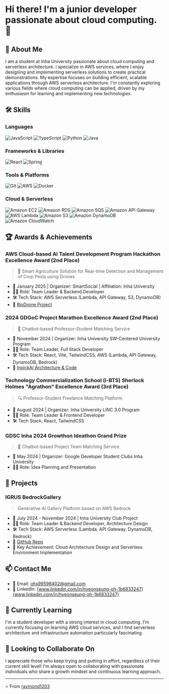 # Hi there! I'm a junior developer passionate about cloud computing. 👋

## 🚀 About Me
I am a student at Inha University passionate about cloud computing and serverless architecture. 
I specialize in AWS services, where I enjoy designing and implementing serverless solutions to create practical demonstrations. 
My expertise focuses on building efficient, scalable applications through AWS serverless architecture. 
I'm constantly exploring various fields where cloud computing can be applied, driven by my enthusiasm for learning and implementing new technologies.

## 🛠️ Skills
### Languages
![JavaScript](https://img.shields.io/badge/-JavaScript-F7DF1E?style=flat-square&logo=javascript&logoColor=black)
![TypeScript](https://img.shields.io/badge/-TypeScript-3178C6?style=flat-square&logo=typescript&logoColor=white)
![Python](https://img.shields.io/badge/-Python-3776AB?style=flat-square&logo=python&logoColor=white)
![Java](https://img.shields.io/badge/-Java-007396?style=flat-square&logo=java&logoColor=white)
<!-- 사용하는 언어에 맞게 수정하세요 -->

### Frameworks & Libraries
![React](https://img.shields.io/badge/-React-61DAFB?style=flat-square&logo=react&logoColor=black)
![Spring](https://img.shields.io/badge/-Spring-6DB33F?style=flat-square&logo=spring&logoColor=white)
<!-- 사용하는 프레임워크/라이브러리에 맞게 수정하세요 -->

### Tools & Platforms
![Git](https://img.shields.io/badge/-Git-F05032?style=flat-square&logo=git&logoColor=white)
![AWS](https://img.shields.io/badge/-AWS-232F3E?style=flat-square&logo=amazon-aws&logoColor=white)
![Docker](https://img.shields.io/badge/-Docker-2496ED?style=flat-square&logo=docker&logoColor=white)

### Cloud & Serverless
![Amazon EC2](https://img.shields.io/badge/-EC2-232F3E?style=flat-square&logo=amazon-ec2&logoColor=white)
![Amazon RDS](https://img.shields.io/badge/-RDS-527FFF?style=flat-square&logo=amazon-rds&logoColor=white)
![Amazon SQS](https://img.shields.io/badge/-SQS-FF4F8B?style=flat-square&logo=amazon-sqs&logoColor=white)
![Amazon API Gateway](https://img.shields.io/badge/-API%20Gateway-FF4F8B?style=flat-square&logo=amazon-api-gateway&logoColor=white)
![AWS Lambda](https://img.shields.io/badge/-AWS%20Lambda-FF9900?style=flat-square&logo=aws-lambda&logoColor=white)
![Amazon S3](https://img.shields.io/badge/-Amazon%20S3-569A31?style=flat-square&logo=amazon-s3&logoColor=white)
![Amazon DynamoDB](https://img.shields.io/badge/-DynamoDB-4053D6?style=flat-square&logo=amazon-dynamodb&logoColor=white)
![Amazon CloudWatch](https://img.shields.io/badge/-CloudWatch-FF4F8B?style=flat-square&logo=amazon-cloudwatch&logoColor=white)
<!-- 사용하는 도구에 맞게 수정하세요 -->

## 🏆 Awards & Achievements

### AWS Cloud-based AI Talent Development Program Hackathon Excellence Award (2nd Place)
> 🌾 Smart Agriculture Solution for Real-time Detection and Management of Crop Pests using Drones
- 📅 January 2025 | Organizer: SmartSocial | Affiliation: Inha University
- 👨‍💻 Role: Team Leader & Backend Developer
- 🛠️ Tech Stack: AWS Serverless (Lambda, API Gateway, S3, DynamoDB)
- 🔗 [BioDrone Project](https://github.com/Jeju-CloudAi-Hackathon)

### 2024 GDGoC Project Marathon Excellence Award (2nd Place)
> 💬 Chatbot-based Professor-Student Matching Service
- 📅 November 2024 | Organizer: Inha University SW-Centered University Program
- 👨‍💻 Role: Team Leader, Full Stack Developer
- 🛠️ Tech Stack: React, Vite, TailwindCSS, AWS (Lambda, API Gateway, DynamoDB, Bedrock)
- 🔗 [InpickAI Architecture & Code](https://github.com/2024-GDGoC-Iron)

### Technology Commercialization School (i-BTS) Sherlock Holmes "Agrathon" Excellence Award (3rd Place)
> 🔍 Professor-Student Freelance Matching Platform
- 📅 August 2024 | Organizer: Inha University LINC 3.0 Program
- 👨‍💻 Role: Team Leader & Frontend Developer
- 🛠️ Tech Stack: React, TailwindCSS

### GDSC Inha 2024 Growthon Ideathon Grand Prize
> 👥 Chatbot-based Project Team Matching Service
- 📅 May 2024 | Organizer: Google Developer Student Clubs Inha University
- 👨‍💻 Role: Idea Planning and Presentation

## 🚀 Projects

### IGRUS BedrockGallery
> Generative AI Gallery Platform based on AWS Bedrock
- 📅 July 2024 - November 2024 | Inha University Club Project
- 👨‍💻 Role: Team Leader & Backend Developer, Architecture Design
- 🛠️ Tech Stack: AWS Serverless (Lambda, API Gateway, DynamoDB, Bedrock)
- 🔗 [GitHub Repo](https://github.com/igrus-bedrock-gallery)
- 📝 Key Achievement: Cloud Architecture Design and Serverless Environment Implementation

## 📫 Contact Me
- 📧 Email: [ohs99598402@gmail.com](mailto:ohs99598402@gmail.com)
- 💼 LinkedIn: [www.linkedin.com/in/hyeonseung-oh-1b6833247](www.linkedin.com/in/hyeonseung-oh-1b6833247)

## 🌱 Currently Learning
I'm a student developer with a strong interest in cloud computing. I'm currently focusing on learning AWS cloud services, and I find serverless architecture and infrastructure automation particularly fascinating.

## 👯 Looking to Collaborate On
I appreciate those who keep trying and putting in effort, regardless of their current skill level! I'm always open to collaborating with passionate individuals who share a growth mindset and continuous learning approach.

---

⭐️ From [raymond1203](https://github.com/raymond1203)
